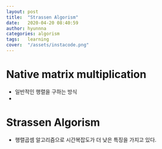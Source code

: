 ```yaml
---
layout: post
title:  "Strassen Algorism"
date:   2020-04-20 08:40:59
author: hyunnna
categories: algorism
tags:	learning
cover:  "/assets/instacode.png"
---
```


# Native matrix multiplication

 * 일반적인 행렬을 구하는 방식   
 *


# Strassen Algorism

 * 행렬곱셈 알고리즘으로 시간복잡도가 더 낮은 특징을 가지고 있다.